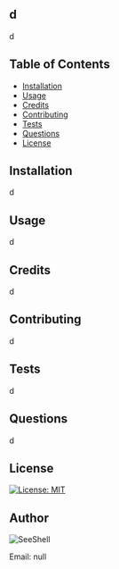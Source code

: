 ## d

d

## Table of Contents
* [Installation](#installation)
* [Usage](#usage)
* [Credits](#credits)
* [Contributing](#contributing)
* [Tests](#tests)
* [Questions](#questions)
* [License](#license)


## Installation

d

## Usage

d

## Credits

d

## Contributing

d

## Tests

d

## Questions

d

## License

[![License: MIT](https://img.shields.io/badge/License-MIT-yellow.svg)](https://opensource.org/licenses/MIT)


## Author

![SeeShell](https://avatars2.githubusercontent.com/u/60075663?v=4)

Email: null
    
    